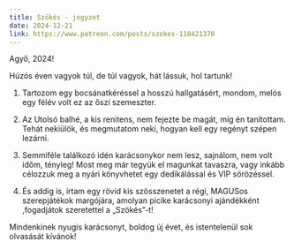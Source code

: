 ```yaml
---
title: Szökés - jegyzet
date: 2024-12-21
link: https://www.patreon.com/posts/szokes-118421370
---
```

Agyő, 2024!

Húzós éven vagyok túl, de túl vagyok, hát lássuk, hol tartunk!

1. Tartozom egy bocsánatkéréssel a hosszú hallgatásért, mondom, melós egy félév volt ez az őszi szemeszter.

2. Az Utolsó balhé, a kis renitens, nem fejezte be magát, míg én tanítottam. Tehát nekiülök, és megmutatom neki, hogyan kell egy regényt szépen lezárni.

3. Semmiféle találkozó idén karácsonykor nem lesz, sajnálom, nem volt időm, tényleg! Most meg már tegyük el magunkat tavaszra, vagy inkább célozzuk meg a nyári könyvhetet egy dedikálással és VIP sörözéssel.

4. És addig is, írtam egy rövid kis szösszenetet a régi, MAGUSos szerepjátékok margójára, amolyan picike karácsonyi ajándékként ,fogadjátok szeretettel a „Szökés”-t!

Mindenkinek nyugis karácsonyt, boldog új évet, és istentelenül sok olvasását kívánok!
